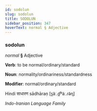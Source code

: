 ```yaml
---
id: sodolun
slug: sodolun
title: SODOLUN
sidebar_position: 347
hoverText: normal § Adjective
---
```


### sodolun

*normal* **§** Adjective

**Verb**: to be normal/ordinary/standard

**Noun**: normality/ordinariness/standardness

**Modifier**: normal/ordinary/standard

Hindi साधारण sādhāraṇ [s̪äː.d̪ʱäː.ɾə̃ɳ]

*Indo-Iranian Language Family*